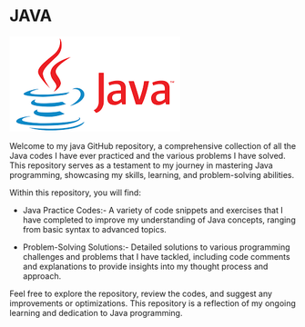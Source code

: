 # JAVA

![](java.png)


Welcome to my  java GitHub repository, a comprehensive collection of all the Java codes I have ever practiced and the various problems I have solved. This repository serves as a testament to my journey in mastering Java programming, showcasing my skills, learning, and problem-solving abilities.

Within this repository, you will find:

* Java Practice Codes:- A variety of code snippets and exercises that I have completed to improve my understanding of Java concepts, ranging from basic syntax to advanced topics.

 * Problem-Solving Solutions:- Detailed solutions to various programming challenges and problems that I have tackled, including code comments and explanations to provide insights into my thought process and approach.

Feel free to explore the repository, review the codes, and suggest any improvements or optimizations. This repository is a reflection of my ongoing learning and dedication to Java programming.